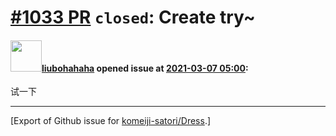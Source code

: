 # [\#1033 PR](https://github.com/komeiji-satori/Dress/pull/1033) `closed`: Create try~

#### <img src="https://avatars.githubusercontent.com/u/49645739?u=1ad8c87b6fad920d1d610a320a2d7fc15b41b984&v=4" width="50">[liubohahaha](https://github.com/liubohahaha) opened issue at [2021-03-07 05:00](https://github.com/komeiji-satori/Dress/pull/1033):

试一下




-------------------------------------------------------------------------------



[Export of Github issue for [komeiji-satori/Dress](https://github.com/komeiji-satori/Dress).]
